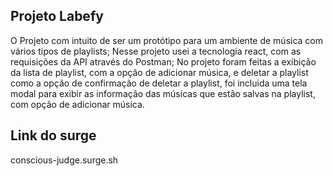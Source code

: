 ## Projeto Labefy
O Projeto com intuito de ser um protótipo para um ambiente de música com vários tipos de playlists;
Nesse projeto usei a tecnologia react, com as requisições da API através do Postman; 
No projeto foram feitas a exibição da lista de playlist, com a opção de adicionar música, e deletar a playlist como a opção de confirmação de deletar a playlist, foi incluida uma tela modal para exibir as informação das músicas que estão salvas na playlist, com opção de adicionar música. 

## Link do surge 
conscious-judge.surge.sh
